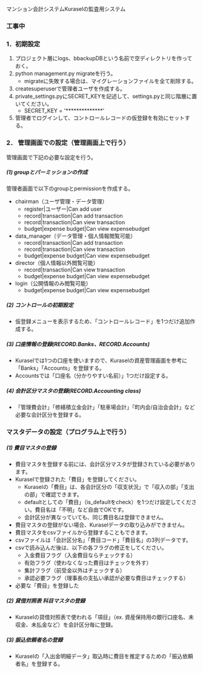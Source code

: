 マンション会計システムKuraselの監査用システム

### 工事中

### 1．初期設定

1. プロジェクト層にlogs、bbackupDBという名前で空ディレクトリを作っておく。
2. python management.py migrateを行う。
    - migrateに失敗する場合は、マイグレーションファイルを全て削除する。
3. createsuperuserで管理者ユーザを作成する。
4. private_settings.pyにSECRET_KEYを記述して、settings.pyと同じ階層に置いてください。
    - SECRET_KEY = '**************'
5. 管理者でログインして、コントロールレコードの仮登録を有効にセットする。

### 2． 管理画面での設定（管理画面上で行う）
 管理画面で下記の必要な設定を行う。

##### (1) groupとパーミッションの作成
管理者画面で以下のgroupとpermissionを作成する。

- chairman（ユーザ管理・データ管理）
    - register|ユーザー|Can add user
    - record|transaction|Can add transaction
    - record|transaction|Can view transaction
    - budget|expense budget|Can view expensebudget
- data_manager（データ管理・個人情報閲覧可能）
    - record|transaction|Can add transaction
    - record|transaction|Can view transaction
    - budget|expense budget|Can view expensebudget
- director（個人情報以外閲覧可能）
    - record|transaction|Can view transaction
    - budget|expense budget|Can view expensebudget
- login（公開情報のみ閲覧可能）
    - budget|expense budget|Can view expensebudget

##### (2) コントロールの初期設定

- 仮登録メニューを表示するため、「コントロールレコード」を1つだけ追加作成する。


##### (3) 口座情報の登録(RECORD.Banks、RECORD.Accounts)

- Kuraselでは1つの口座を使いますので、Kuraselの資産管理画面を参考に「Banks」「Accounts」を登録する。
- Accountsでは「口座名（分かりやすい名前）」1つだけ設定する。

##### (4) 会計区分マスタの登録(RECORD.Accounting class)

- 「管理費会計」「修繕積立金会計」「駐車場会計」「町内会/自治会会計」など必要な会計区分を登録する。


### マスタデータの設定（プログラム上で行う）

##### (1) 費目マスタの登録

- 費目マスタを登録する前には、会計区分マスタが登録されている必要があります。
- Kuraselで登録された「費目」を登録してください。
    - Kuraselの「費目」は、各会計区分の「収支状況」で「収入の部」「支出の部」で確認できます。
    - defaultとしての「費目」（is_defaultをcheck）を1つだけ設定してください。費目名は「不明」など自由でOKです。
    - 会計区分が異なっていても、同じ費目名は登録できません。
- 費目マスタの登録がない場合、Kuraselデータの取り込みができません。
- 費目マスタをcsvファイルから登録することもできます。
- csvファイルは「会計区分名」「費目コード」「費目名」の3列データです。
- csvで読み込んだ後は、以下の各フラグの修正をしてください。
    - 入金費目フラグ（入金費目ならチェックする）
    - 有効フラグ（使わなくなった費目はチェックを外す）
    - 集計フラグ（前受金以外はチェックする）
    - 承認必要フラグ（理事長の支払い承認が必要な費目はチェックする）
- 必要な「費目」を登録した

##### (2) 貸借対照表 科目マスタの登録

- Kuraselの貸借対照表で使われる「項目」（ex. 資産保持用の銀行口座名、未収金、未払金など）を会計区分毎に登録。

##### (3) 振込依頼者名の登録

- Kuraselの「入出金明細データ」取込時に費目を推定するための「振込依頼者名」を登録する。



